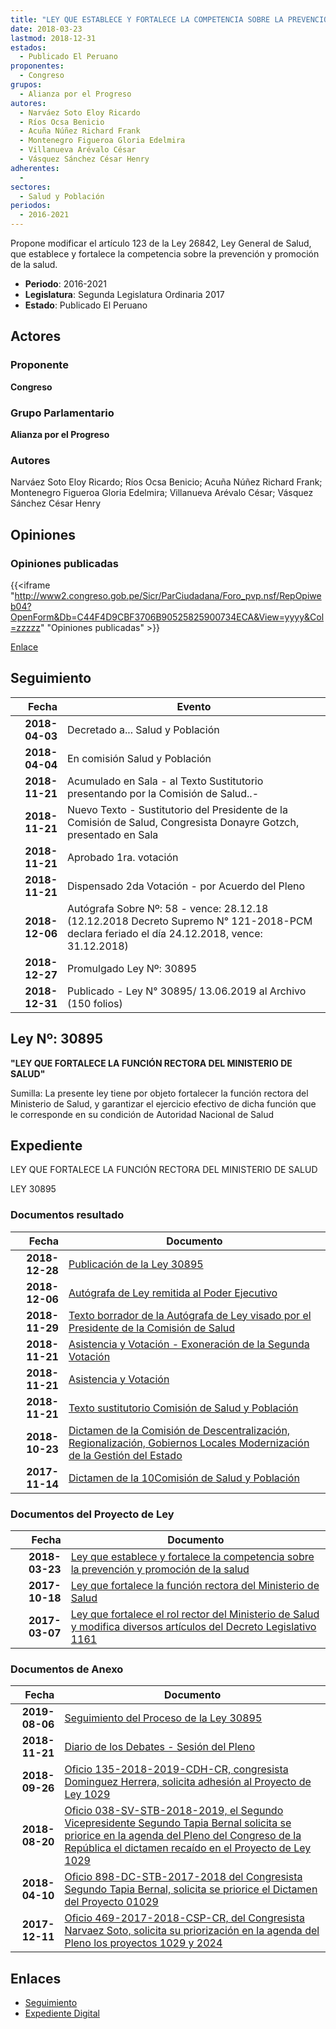 ```yaml
---
title: "LEY QUE ESTABLECE Y FORTALECE LA COMPETENCIA SOBRE LA PREVENCIÓN Y PROMOCIÓN DE LA SALUD"
date: 2018-03-23
lastmod: 2018-12-31
estados: 
  - Publicado El Peruano
proponentes: 
  - Congreso
grupos: 
  - Alianza por el Progreso
autores: 
  - Narváez Soto Eloy Ricardo
  - Ríos Ocsa Benicio
  - Acuña Núñez Richard Frank
  - Montenegro Figueroa Gloria Edelmira
  - Villanueva Arévalo César
  - Vásquez Sánchez César Henry
adherentes: 
  - 
sectores: 
  - Salud y Población
periodos: 
  - 2016-2021
---
```


Propone modificar el artículo 123 de la Ley 26842, Ley General de Salud, que establece y fortalece la competencia sobre la prevención y promoción de la salud.

- **Periodo**: 2016-2021
- **Legislatura**: Segunda Legislatura Ordinaria 2017
- **Estado**: Publicado El Peruano

## Actores

### Proponente

**Congreso**

### Grupo Parlamentario

**Alianza por el Progreso**

### Autores

Narváez Soto Eloy Ricardo; Ríos Ocsa Benicio; Acuña Núñez Richard Frank; Montenegro Figueroa Gloria Edelmira; Villanueva Arévalo César; Vásquez Sánchez César Henry


## Opiniones

### Opiniones publicadas

{{<iframe "http://www2.congreso.gob.pe/Sicr/ParCiudadana/Foro_pvp.nsf/RepOpiweb04?OpenForm&Db=C44F4D9CBF3706B90525825900734ECA&View=yyyy&Col=zzzzz" "Opiniones publicadas" >}}

[Enlace](http://www2.congreso.gob.pe/Sicr/ParCiudadana/Foro_pvp.nsf/RepOpiweb04?OpenForm&Db=C44F4D9CBF3706B90525825900734ECA&View=yyyy&Col=zzzzz)

## Seguimiento

| Fecha | Evento |
|------:|--------|
| **2018-04-03** | Decretado a... Salud y Población|
| **2018-04-04** | En comisión Salud y Población|
| **2018-11-21** | Acumulado en Sala - al Texto Sustitutorio presentando por la Comisión de Salud..-|
| **2018-11-21** | Nuevo Texto - Sustitutorio del Presidente de la Comisión de Salud, Congresista Donayre Gotzch, presentado en Sala|
| **2018-11-21** | Aprobado 1ra. votación|
| **2018-11-21** | Dispensado 2da Votación - por Acuerdo del Pleno|
| **2018-12-06** | Autógrafa Sobre Nº: 58 - vence: 28.12.18 (12.12.2018 Decreto Supremo N° 121-2018-PCM declara feriado el día 24.12.2018, vence: 31.12.2018)|
| **2018-12-27** | Promulgado Ley Nº: 30895|
| **2018-12-31** | Publicado - Ley N° 30895/ 13.06.2019 al Archivo (150 folios)|

## Ley Nº: 30895

**"LEY QUE FORTALECE LA FUNCIÓN RECTORA DEL MINISTERIO DE SALUD"**

Sumilla: La presente ley tiene por objeto fortalecer la función rectora del Ministerio de Salud, y garantizar el ejercicio efectivo de dicha función que le corresponde en su condición de Autoridad Nacional de Salud


## Expediente

LEY QUE FORTALECE LA FUNCIÓN RECTORA DEL MINISTERIO DE SALUD

LEY 30895


### Documentos resultado

| Fecha | Documento |
|------:|--------|
| **2018-12-28** | [Publicación de la Ley 30895](http://www.leyes.congreso.gob.pe/Documentos/2016_2021/ADLP/Normas_Legales/30895-LEY.pdf) |
| **2018-12-06** | [Autógrafa de Ley remitida al Poder Ejecutivo](http://www.leyes.congreso.gob.pe/Documentos/2016_2021/ADLP/Texto_Aprobado/AU0102920181206.pdf) |
| **2018-11-29** | [Texto borrador de la Autógrafa de Ley visado por el Presidente de la Comisión de Salud](http://www.leyes.congreso.gob.pe/Documentos/2016_2021/Texto_Borrador_de_Autografa/BAU0102920181129.pdf) |
| **2018-11-21** | [Asistencia y Votación - Exoneración de la Segunda Votación](http://www.leyes.congreso.gob.pe/Documentos/2016_2021/Asistencia_y_Votacion/Proyectos_de_Ley/Exoneracion_de_Segunda_Votacion/ESV0102920181121.pdf) |
| **2018-11-21** | [Asistencia y Votación](http://www.leyes.congreso.gob.pe/Documentos/2016_2021/Asistencia_y_Votacion/Proyectos_de_Ley/AV0102920181121...pdf) |
| **2018-11-21** | [Texto sustitutorio Comisión de Salud y Población](http://www.leyes.congreso.gob.pe/Documentos/2016_2021/Texto_Sustitutorio/Proyectos_de_Ley/TS0102920181121.pdf) |
| **2018-10-23** | [Dictamen de la Comisión de Descentralización, Regionalización, Gobiernos Locales Modernización de la Gestión del Estado](http://www.leyes.congreso.gob.pe/Documentos/2016_2021/Dictamenes/Proyectos_de_Ley/01029DC08MAY20181023.pdf) |
| **2017-11-14** | [Dictamen de la 10Comisión de Salud y Población](http://www.leyes.congreso.gob.pe/Documentos/2016_2021/Dictamenes/Proyectos_de_Ley/01029DC21MAY20171114...pdf) |

### Documentos del Proyecto de Ley

| Fecha | Documento |
|------:|--------|
| **2018-03-23** | [Ley que establece y fortalece la competencia sobre la prevención y promoción de la salud](http://www.leyes.congreso.gob.pe/Documentos/2016_2021/Proyectos_de_Ley_y_de_Resoluciones_Legislativas/PL0261620180323.pdf) |
| **2017-10-18** | [Ley que fortalece la función rectora del Ministerio de Salud](http://www.leyes.congreso.gob.pe/Documentos/2016_2021/Proyectos_de_Ley_y_de_Resoluciones_Legislativas/PL0202420171018.PDF) |
| **2017-03-07** | [Ley que fortalece el rol rector del Ministerio de Salud y modifica diversos artículos del Decreto Legislativo 1161](http://www.leyes.congreso.gob.pe/Documentos/2016_2021/Proyectos_de_Ley_y_de_Resoluciones_Legislativas/PL0102920170307.pdf) |

### Documentos de Anexo

| Fecha | Documento |
|------:|--------|
| **2019-08-06** | [Seguimiento del Proceso de la Ley 30895](http://www.leyes.congreso.gob.pe/Documentos/2016_2021/Seguimiento_de_Proyectos_de_Ley/01029PL20190806..pdf) |
| **2018-11-21** | [Diario de los Debates - Sesión del Pleno](http://www2.congreso.gob.pe/Sicr/DiarioDebates/Publicad.nsf/SesionesPleno/05256D6E0073DFE90525834D00606E47/$FILE/PLO-2018-15.pdf) |
| **2018-09-26** | [Oficio 135-2018-2019-CDH-CR, congresista Dominguez Herrera, solicita adhesión al Proyecto de Ley 1029](http://www.leyes.congreso.gob.pe/Documentos/2016_2021/Adhesiones/Proyectos_de_Ley/OFICIO-135-2018-2019-CDH-CR.PDF) |
| **2018-08-20** | [Oficio 038-SV-STB-2018-2019, el Segundo Vicepresidente Segundo Tapia Bernal solicita se priorice en la agenda del Pleno del Congreso de la República el dictamen recaído en el Proyecto de Ley 1029](http://www.leyes.congreso.gob.pe/Documentos/2016_2021/Oficios/Congresistas/OFICIO-038-SV-STB-2018-2019.pdf) |
| **2018-04-10** | [Oficio 898-DC-STB-2017-2018 del Congresista Segundo Tapia Bernal, solicita se priorice el Dictamen del Proyecto 01029](http://www.leyes.congreso.gob.pe/Documentos/2016_2021/Oficios/Congresistas/OFICIO-898-DC-STB-2017-2018.pdf) |
| **2017-12-11** | [Oficio 469-2017-2018-CSP-CR, del Congresista Narvaez Soto, solicita su priorización en la agenda del Pleno los proyectos 1029 y 2024](http://www.leyes.congreso.gob.pe/Documentos/2016_2021/Oficios/Comisiones_Ordinarias/OFICIO-469-2017-2018-CSP-CR.pdf) |

## Enlaces 

- [Seguimiento](http://www2.congreso.gob.pe/Sicr/TraDocEstProc/CLProLey2016.nsf/f7fff46988ca05b1052578e100829cc7/e87891b580f1d74a052582590060dea9?OpenDocument)
- [Expediente Digital](http://www2.congreso.gob.pe/Sicr/TraDocEstProc/CLProLey2016.nsf/f7fff46988ca05b1052578e100829cc7/e87891b580f1d74a052582590060dea9?OpenDocument&Click=05257FB7005EB655.eb71d0cf91d8294e05256cdf006b5706/$Body/0.1C6C)
